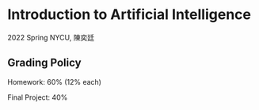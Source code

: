 # Introduction to Artificial Intelligence
2022 Spring NYCU, 陳奕廷

## Grading Policy
Homework: 60% (12% each)

Final Project: 40%
